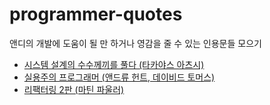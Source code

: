 # programmer-quotes
앤디의 개발에 도움이 될 만 하거나 영감을 줄 수 있는 인용문들 모으기

- [시스템 설계의 수수께끼를 풀다 (타카야스 아츠시)](./%E1%84%89%E1%85%B5%E1%84%89%E1%85%B3%E1%84%90%E1%85%A6%E1%86%B7%20%E1%84%89%E1%85%A5%E1%86%AF%E1%84%80%E1%85%A8%E1%84%8B%E1%85%B4%20%E1%84%89%E1%85%AE%E1%84%89%E1%85%AE%E1%84%81%E1%85%A6%E1%84%81%E1%85%B5%E1%84%85%E1%85%B3%E1%86%AF%20%E1%84%91%E1%85%AE%E1%86%AF%E1%84%83%E1%85%A1.md)
- [실용주의 프로그래머 (앤드류 헌트, 데이비드 토머스)]("./%EC%8B%A4%EC%9A%A9%EC%A3%BC%EC%9D%98%20%ED%94%84%EB%A1%9C%EA%B7%B8%EB%9E%98%EB%A8%B8.md")
- [리팩터링 2판 (마틴 파울러)](https://github.com/andy5090/programmer-quotes/blob/main//%EB%A6%AC%ED%8C%A9%ED%84%B0%EB%A7%81%202%ED%8C%90.md)
